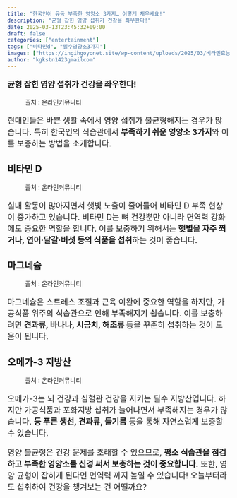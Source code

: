 ```yaml
---
title: "한국인이 유독 부족한 영양소 3가지… 이렇게 채우세요!"
description: "균형 잡힌 영양 섭취가 건강을 좌우한다!"
date: 2025-03-13T23:45:32+09:00
draft: false
categories: ["entertainment"]
tags: ["비타민d", "필수영양소3가지"]
images: ["https://ingihgoyonet.site/wp-content/uploads/2025/03/비타민효능-1024x683.jpg", "https://ingihgoyonet.site/wp-content/uploads/2025/03/비타민d음식-1024x683.jpg", "https://ingihgoyonet.site/wp-content/uploads/2025/03/마그네슘많은음식-1024x681.jpg", "https://ingihgoyonet.site/wp-content/uploads/2025/03/오메가3-1024x683.jpg"]
author: "kgkstn1423gmailcom"
---
```


<p style="font-size:18px"><strong>균형 잡힌 영양 섭취가 건강을 좌우한다!</strong></p> <figure ><img src="https://ingihgoyonet.site/wp-content/uploads/2025/03/비타민효능-1024x683.jpg" alt="" style="aspect-ratio:16/9;object-fit:cover"/><figcaption >출처 : 온라인커뮤니티</figcaption></figure> <p style="font-size:18px">현대인들은 바쁜 생활 속에서 영양 섭취가 불균형해지는 경우가 많습니다. 특히 한국인의 식습관에서 <strong>부족하기 쉬운 영양소 3가지</strong>와 이를 보충하는 방법을 소개합니다.</p> <h2 >비타민 D</h2> <figure ><img src="https://ingihgoyonet.site/wp-content/uploads/2025/03/비타민d음식-1024x683.jpg" alt="" style="aspect-ratio:16/9;object-fit:cover"/><figcaption >출처 : 온라인커뮤니티</figcaption></figure> <p style="font-size:18px">실내 활동이 많아지면서 햇빛 노출이 줄어들어 비타민 D 부족 현상이 증가하고 있습니다. 비타민 D는 뼈 건강뿐만 아니라 면역력 강화에도 중요한 역할을 합니다. 이를 보충하기 위해서는<strong> 햇볕을 자주 쬐거나, 연어·달걀·버섯 등의 식품을 섭취</strong>하는 것이 좋습니다.</p> <h2 >마그네슘</h2> <figure ><img src="https://ingihgoyonet.site/wp-content/uploads/2025/03/마그네슘많은음식-1024x681.jpg" alt="" style="aspect-ratio:16/9;object-fit:cover"/><figcaption >출처 : 온라인커뮤니티</figcaption></figure> <p style="font-size:18px">마그네슘은 스트레스 조절과 근육 이완에 중요한 역할을 하지만, 가공식품 위주의 식습관으로 인해 부족해지기 쉽습니다. 이를 보충하려면<strong> 견과류, 바나나, 시금치, 해조류 </strong>등을 꾸준히 섭취하는 것이 도움이 됩니다.</p> <h2 >오메가-3 지방산</h2> <figure ><img src="https://ingihgoyonet.site/wp-content/uploads/2025/03/오메가3-1024x683.jpg" alt="" style="aspect-ratio:16/9;object-fit:cover"/><figcaption >출처 : 온라인커뮤니티</figcaption></figure> <p style="font-size:18px">오메가-3는 뇌 건강과 심혈관 건강을 지키는 필수 지방산입니다. 하지만 가공식품과 포화지방 섭취가 늘어나면서 부족해지는 경우가 많습니다. <strong>등 푸른 생선, 견과류, 들기름</strong> 등을 통해 자연스럽게 보충할 수 있습니다.</p> <p style="font-size:18px">영양 불균형은 건강 문제를 초래할 수 있으므로, <strong>평소 식습관을 점검하고 부족한 영양소를 신경 써서 보충하는 것이 중요합니다.</strong> 또한, 영양 균형이 잡히게 된다면 면역력 까지 높일 수 있습니다! 오늘부터라도 섭취하여 건강을 챙겨보는 건 어떨까요?</p>